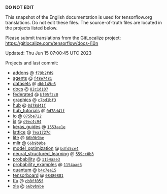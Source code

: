 __DO NOT EDIT__

This snapshot of the English documentation is used for tensorflow.org
translations. Do not edit these files. The source-of-truth files are located in
the projects listed below.

Please submit translations from the GitLocalize project: https://gitlocalize.com/tensorflow/docs-l10n

Updated: Thu Jun 15 07:00:45 UTC 2023

Projects and last commit:

- [addons](https://github.com/tensorflow/addons/tree/master/docs) @ <a href='https://github.com/tensorflow/addons/commit/f79b2fd93752705903583719002f7428a6d14536'><code>f79b2fd9</code></a>
- [agents](https://github.com/tensorflow/agents/tree/master/docs) @ <a href='https://github.com/tensorflow/agents/commit/f48e748195ec5e20119914c51d74047bd1c01e82'><code>f48e7481</code></a>
- [datasets](https://github.com/tensorflow/datasets/tree/master/docs) @ <a href='https://github.com/tensorflow/datasets/commit/dbb149c698237a5bb4a6ef234c01346276c2b974'><code>dbb149c6</code></a>
- [docs](https://github.com/tensorflow/docs/tree/master/site/en) @ <a href='https://github.com/tensorflow/docs/commit/82c1d10782be2714b3ece1f59c05082195474ce9'><code>82c1d107</code></a>
- [federated](https://github.com/tensorflow/federated/tree/main/docs) @ <a href='https://github.com/tensorflow/federated/commit/bf05f2c03ad5e5fcf5c48f73f971e70e7b697e32'><code>bf05f2c0</code></a>
- [graphics](https://github.com/tensorflow/graphics/tree/master/tensorflow_graphics/g3doc) @ <a href='https://github.com/tensorflow/graphics/commit/c7bd1bf35afb9f20c73404773d3ad9c989f947b0'><code>c7bd1bf3</code></a>
- [hub](https://github.com/tensorflow/hub/tree/master/docs) @ <a href='https://github.com/tensorflow/hub/commit/0d78d41f111dcd5b6f770d376088aaf60dedc29c'><code>0d78d41f</code></a>
- [hub_tutorials](https://github.com/tensorflow/hub/tree/master/examples/colab) @ <a href='https://github.com/tensorflow/hub/commit/0d78d41f111dcd5b6f770d376088aaf60dedc29c'><code>0d78d41f</code></a>
- [io](https://github.com/tensorflow/io/tree/master/docs) @ <a href='https://github.com/tensorflow/io/commit/075be7222dfd234c902aeb31e2e0a44a8db49c00'><code>075be722</code></a>
- [js](https://github.com/tensorflow/tfjs-website/tree/master/docs) @ <a href='https://github.com/tensorflow/tfjs-website/commit/c9ec4c94197b126f8855dd8493e5c5f3ae9e82f4'><code>c9ec4c94</code></a>
- [keras_guides](https://github.com/tensorflow/docs/tree/snapshot-keras/site/en/guide/keras) @ <a href='https://github.com/tensorflow/docs/commit/1553ae1e4a149be71703e2ee60173b3d1e0e8c00'><code>1553ae1e</code></a>
- [lattice](https://github.com/tensorflow/lattice/tree/master/docs) @ <a href='https://github.com/tensorflow/lattice/commit/7ea1727de1e0309eb324296bc445e0bf5c5c6d74'><code>7ea1727d</code></a>
- [lite](https://github.com/tensorflow/tensorflow/tree/master/tensorflow/lite/g3doc) @ <a href='https://github.com/tensorflow/tensorflow/commit/66b9b9befaf3f63be26f8ea68c0200deda0a0244'><code>66b9b9be</code></a>
- [mlir](https://github.com/tensorflow/tensorflow/tree/master/tensorflow/compiler/mlir/g3doc) @ <a href='https://github.com/tensorflow/tensorflow/commit/66b9b9befaf3f63be26f8ea68c0200deda0a0244'><code>66b9b9be</code></a>
- [model_optimization](https://github.com/tensorflow/model-optimization/tree/master/tensorflow_model_optimization/g3doc) @ <a href='https://github.com/tensorflow/model-optimization/commit/bdfd5ce4e30072f2da5798375974af640789780b'><code>bdfd5ce4</code></a>
- [neural_structured_learning](https://github.com/tensorflow/neural-structured-learning/tree/master/g3doc) @ <a href='https://github.com/tensorflow/neural-structured-learning/commit/559cc0b39fec933cbd1e7fff9d457ce07733a044'><code>559cc0b3</code></a>
- [probability](https://github.com/tensorflow/probability/tree/main/tensorflow_probability/g3doc) @ <a href='https://github.com/tensorflow/probability/commit/1154aae3b1f5a5f31489eaeaf78803efc58a5b7f'><code>1154aae3</code></a>
- [probability_examples](https://github.com/tensorflow/probability/tree/main/tensorflow_probability/examples/jupyter_notebooks) @ <a href='https://github.com/tensorflow/probability/commit/1154aae3b1f5a5f31489eaeaf78803efc58a5b7f'><code>1154aae3</code></a>
- [quantum](https://github.com/tensorflow/quantum/tree/master/docs) @ <a href='https://github.com/tensorflow/quantum/commit/b4c7ea151275cb75bd75e5c2d35f36abf8679fd8'><code>b4c7ea15</code></a>
- [tensorboard](https://github.com/tensorflow/tensorboard/tree/master/docs) @ <a href='https://github.com/tensorflow/tensorboard/commit/08480881172d7a5c3461b1121c1ecb07958ca09a'><code>08480881</code></a>
- [tfx](https://github.com/tensorflow/tfx/tree/master/docs) @ <a href='https://github.com/tensorflow/tfx/commit/cb0ff05f4d0b2875b31761b48008ef555565dd17'><code>cb0ff05f</code></a>
- [xla](https://github.com/tensorflow/tensorflow/tree/master/tensorflow/compiler/xla/g3doc) @ <a href='https://github.com/tensorflow/tensorflow/commit/66b9b9befaf3f63be26f8ea68c0200deda0a0244'><code>66b9b9be</code></a>

